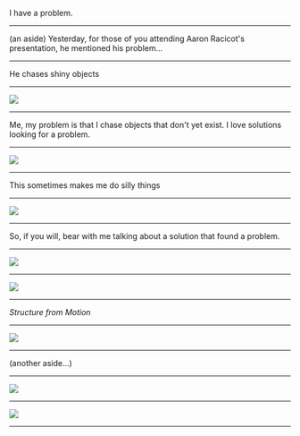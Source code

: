 I have a problem.

---

(an aside)
Yesterday, for those of you attending Aaron Racicot's presentation, he mentioned his problem...

---

He chases shiny objects

---

![](http://i.chzbgr.com/completestore/2011/11/4/a6b289ea-a67b-424a-93bb-84accce1bbdb.gif)

---

Me, my problem is that I chase objects that don't yet exist. I love solutions looking for a problem.

---

![](http://dashburst.com/wp-content/uploads/2013/01/grumpy-confused-cat.jpg)

---

This sometimes makes me do silly things

---

![](https://1.bp.blogspot.com/-zGTYb5CrOBQ/T3hstkGUtbI/AAAAAAAAFkk/V04VpAvY7Us/s1600/silly-cats-white-cats-stack-funny-c.jpg)

---

So, if you will, bear with me talking about a solution that found a problem.

---

![](http://cdn.mysmelly.com/image:/sitefs/perm/pi/b/q/y/k/401.300.0_f1.jpg)

---

![](http://www.1stfun.com/wp-content/uploads/2012/02/Funniest-Cat-Pictures-17.jpg)

---

_Structure from Motion_

---

![](http://taswir.in/pb/images/20090602213814_motion.jpg)

---

(another aside...)

---

![](http://smathermather.files.wordpress.com/2014/08/seoul.png?w=1551&h=1056)

---

![](https://smathermather.files.wordpress.com/2014/08/photo2shape.png)

---






